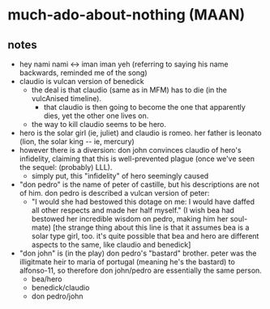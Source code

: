 # much-ado-about-nothing (MAAN)

## notes
- hey nami nami <-> iman iman yeh (referring to saying his name backwards, reminded me of the song)
- claudio is vulcan version of benedick
	- the deal is that claudio (same as in MFM) has to die (in the vulcAnised timeline).
		- that claudio is then going to become the one that apparently dies, yet the other one lives on.
	- the way to kill claudio seems to be hero.
- hero is the solar girl (ie, juliet) and claudio is romeo. her father is leonato (lion, the solar king -- ie, mercury)
- however there is a diversion: don john convinces claudio of hero's infidelity, claiming that this is well-prevented plague (once we've seen the sequel: (probably) LLL).
	- simply put, this "infidelity" of hero seemingly caused 
- "don pedro" is the name of peter of castille, but his descriptions are not of him. don pedro is described a vulcan version of peter:
	- "I would she had bestowed this dotage on me: I would have daffed all other respects and made her half myself." (I wish bea had bestowed her incredible wisdom on pedro, making him her soul-mate) [the strange thing about this line is that it assumes bea is a solar type girl, too. it's quite possible that bea and hero are different aspects to the same, like claudio and benedick]
- "don john" is (in the play) don pedro's "bastard" brother. peter was the illigitmate heir to maria of portugal (meaning he's the bastard) to alfonso-11, so therefore don john/pedro are essentially the same person.
	- bea/hero
	- benedick/claudio
	- don pedro/john 

